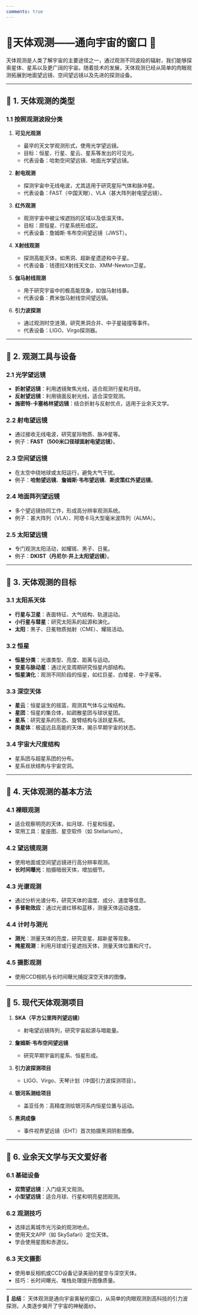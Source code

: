 ```yaml
---
comments: true
---
```

# 🌌天体观测——通向宇宙的窗口 🔭  

天体观测是人类了解宇宙的主要途径之一，通过观测不同波段的辐射，我们能够探索星体、星系以及更广阔的宇宙。随着技术的发展，天体观测已经从简单的肉眼观测拓展到地面望远镜、空间望远镜以及先进的探测设备。  

---

## 🔭 1. 天体观测的类型  

### 1.1 按照观测波段分类  

1. **可见光观测**  
    - 最早的天文学观测形式，使用光学望远镜。  
    - 目标：恒星、行星、星云、星系等发出的可见光。  
    - 代表设备：哈勃空间望远镜、地面光学望远镜。  

2. **射电观测**  
    - 探测宇宙中无线电波，尤其适用于研究星际气体和脉冲星。  
    - 代表设备：FAST（中国天眼）、VLA（甚大阵列射电望远镜）。  

3. **红外观测**  
    - 观测宇宙中被尘埃遮挡的区域以及低温天体。  
    - 目标：原恒星、行星系统形成区。  
    - 代表设备：詹姆斯·韦布空间望远镜（JWST）。  

4. **X射线观测**  
    - 探测高能天体，如黑洞、超新星遗迹和中子星。  
    - 代表设备：钱德拉X射线天文台、XMM-Newton卫星。  

5. **伽马射线观测**  
    - 用于研究宇宙中的极高能现象，如伽马射线暴。  
    - 代表设备：费米伽马射线空间望远镜。  

6. **引力波探测**  
    - 通过观测时空涟漪，研究黑洞合并、中子星碰撞等事件。  
    - 代表设备：LIGO、Virgo探测器。  

---

## 🌠 **2. 观测工具与设备**  

### **2.1 光学望远镜**  
- **折射望远镜**：利用透镜聚焦光线，适合观测行星和月球。  
- **反射望远镜**：利用镜面反射光线，适合深空观测。  
- **施密特-卡塞格林望远镜**：结合折射与反射优点，适用于业余天文学。  

### **2.2 射电望远镜**  
- 通过接收无线电波，研究星际物质、脉冲星等。  
- 例子：**FAST（500米口径球面射电望远镜）**。  

### **2.3 空间望远镜**  
- 在太空中绕地球或太阳运行，避免大气干扰。  
- 例子：**哈勃望远镜**、**詹姆斯·韦布望远镜**、**斯皮策红外望远镜**。  

### **2.4 地面阵列望远镜**  
- 多个望远镜协同工作，形成高分辨率观测系统。  
- 例子：甚大阵列（VLA）、阿塔卡马大型毫米波阵列（ALMA）。  

### **2.5 太阳望远镜**  
- 专门观测太阳活动，如耀斑、黑子、日冕。  
- 例子：**DKIST（丹尼尔·井上太阳望远镜）**。  

---

## 🌌 **3. 天体观测的目标**  

### **3.1 太阳系天体**  
- **行星与卫星**：表面特征、大气结构、轨道运动。  
- **小行星与彗星**：研究太阳系的起源和演化。  
- **太阳**：黑子、日冕物质抛射（CME）、耀斑活动。  

### **3.2 恒星**  
- **恒星分类**：光谱类型、亮度、距离与运动。  
- **变星与脉动星**：通过光变周期研究恒星内部结构。  
- **恒星演化**：观测不同阶段的恒星，如红巨星、白矮星、中子星等。  

### **3.3 深空天体**  
- **星云**：恒星诞生的摇篮，观测其气体与尘埃结构。  
- **星团**：恒星的集合体，如疏散星团与球状星团。  
- **星系**：研究星系的形态、旋臂结构与活跃星系核。  
- **类星体**：极遥远且高能的天体，揭示早期宇宙的状态。  

### **3.4 宇宙大尺度结构**  
- 星系团与超星系团的分布。  
- 星系丝状结构与宇宙空洞。  

---

## 🔭 **4. 天体观测的基本方法**  

### **4.1 裸眼观测**  
- 适合观察明亮的天体，如月球、行星和恒星。  
- 常用工具：星座图、星空软件（如 Stellarium）。  

### **4.2 望远镜观测**  
- 使用地面或空间望远镜进行高分辨率观测。  
- **长时间曝光**：拍摄暗弱天体，增加细节。  

### **4.3 光谱观测**  
- 通过分析光谱分布，研究天体的温度、成分、速度等信息。  
- **多普勒效应**：通过光谱红移和蓝移，测量天体运动速度。  

### **4.4 计时与测光**  
- **测光**：测量天体的亮度，研究变星、超新星等现象。  
- **掩星观测**：利用月球或行星遮挡天体，测量天体位置和尺寸。  

### **4.5 摄影观测**  
- 使用CCD相机与长时间曝光捕捉深空天体的图像。  

---

## 🌌 **5. 现代天体观测项目**  

1. **SKA（平方公里阵列望远镜）**  
    - 射电望远镜阵列，研究宇宙起源与暗能量。  

2. **詹姆斯·韦布空间望远镜**  
    - 研究早期宇宙的星系、恒星形成。  

3. **引力波探测项目**  
    - LIGO、Virgo、天琴计划（中国引力波探测项目）。  

4. **银河系测绘项目**  
    - 盖亚任务：高精度测绘银河系内恒星位置与运动。  

5. **黑洞成像**  
    - 事件视界望远镜（EHT）首次拍摄黑洞阴影图像。  

---

## 🌟 **6. 业余天文学与天文爱好者**  

### **6.1 基础设备**  
- **双筒望远镜**：入门级天文观测。  
- **小型望远镜**：适合月球、行星和明亮星团观测。  

### **6.2 观测技巧**  
- 选择远离城市光污染的观测地点。  
- 使用天文APP（如 SkySafari）定位天体。  
- 学会使用星图和赤道仪。  

### **6.3 天文摄影**  
- 使用单反相机或CCD设备记录美丽的星空与深空天体。  
- 技巧：长时间曝光、堆栈处理提升图像质量。  

---

🔭 **总结：** 天体观测是通向宇宙奥秘的窗口，从简单的肉眼观测到高科技的引力波探测，人类逐步揭开了宇宙的神秘面纱。